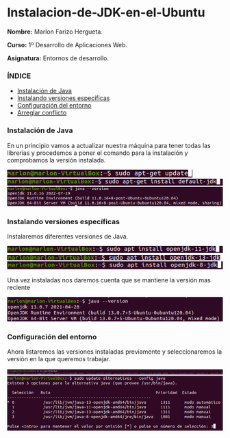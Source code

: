 # Instalacion-de-JDK-en-el-Ubuntu

**Nombre:** Marlon Farizo Hergueta.

**Curso:** 1º Desarrollo de Aplicaciones Web.

**Asignatura:** Entornos de desarrollo.

### ÍNDICE

+ [Instalación de Java](#id1)
+ [Instalando versiones específicas](#id2)
+ [Configuración del entorno](#id3)
+ [Arreglar conflicto ](#id4)

### Instalación de Java  <a name=id1></a>

En un principio vamos a actualizar nuestra máquina para tener todas las librerías y procedemos a poner el comando para la instalación y comprobamos la versión instalada.

![](img/img1.png)
![](img/img2.png)
![](img/img3.png)

### Instalando versiones específicas <a name=id2></a>

Instalaremos diferentes versiones de Java.

![](img/img4.1.PNG)
![](img/img4.2.PNG)
![](img/img4.3.PNG)

Una vez instaladas nos daremos cuenta que se mantiene la versión mas reciente

![](img/img4.4.PNG)

### Configuración del entorno <a name=id3></a>

Ahora listaremos las versiones instaladas previamente y seleccionaremos la versión en la que queremos trabajar.

![](img/img5.1.PNG)
![](img/img5.2.PNG)